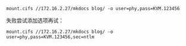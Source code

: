 
```shell
mount.cifs //172.16.2.27/mkdocs blog/ -o user=phy,pass=KVM.123456
```

失败尝试添加选项再试：

```shell
mount.cifs //172.16.2.27/mkdocs blog/ -o user=phy,pass=KVM.123456,sec=ntlm
```

